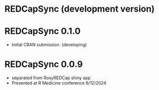 # REDCapSync (development version)

# REDCapSync 0.1.0
* Initial CRAN submission. (developing)

# REDCapSync 0.0.9
* separated from RosyREDCap shiny app
* Presented at R Medicine conference 6/12/2024
